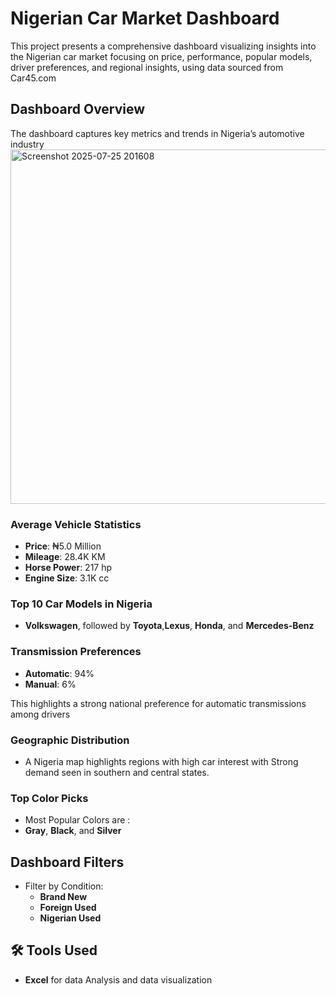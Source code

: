 # Nigerian Car Market Dashboard

This project presents a comprehensive dashboard visualizing insights into the Nigerian car market focusing on price, performance, popular models, driver preferences, and regional insights, using data sourced from Car45.com

## Dashboard Overview
The dashboard captures key metrics and trends in Nigeria’s automotive industry
<img width="1113" height="567" alt="Screenshot 2025-07-25 201608" src="https://github.com/user-attachments/assets/29629144-4597-45d1-b4d6-a689a446053a" />
### Average Vehicle Statistics
- **Price**: ₦5.0 Million  
- **Mileage**: 28.4K KM  
- **Horse Power**: 217 hp  
- **Engine Size**: 3.1K cc


### Top 10 Car Models in Nigeria
-  **Volkswagen**, followed by **Toyota**,**Lexus**, **Honda**, and **Mercedes-Benz**


### Transmission Preferences
- **Automatic**: 94%  
- **Manual**: 6%

This highlights a strong national preference for automatic transmissions among drivers

### Geographic Distribution
- A Nigeria map highlights regions with high car interest with Strong demand seen in southern and central states.

### Top Color Picks
- Most  Popular Colors are :
-  **Gray**, **Black**, and **Silver**

##  Dashboard Filters
- Filter by Condition:
  - **Brand New**
  - **Foreign Used**
  - **Nigerian Used**


## 🛠 Tools Used
- **Excel** for data Analysis and data visualization 
  
  


